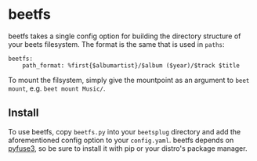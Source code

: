 # beetfs

beetfs takes a single config option for building the directory structure of your beets filesystem. The format is the same that is used in `paths`:
```
beetfs:
    path_format: %first{$albumartist}/$album ($year)/$track $title
```

To mount the filsystem, simply give the mountpoint as an argument to `beet mount`, e.g. `beet mount Music/`.

## Install

To use beetfs, copy `beetfs.py` into your `beetsplug` directory and add the aforementioned config option to your `config.yaml`. beetfs depends on [pyfuse3](https://github.com/libfuse/pyfuse3), so be sure to install it with pip or your distro's package manager.